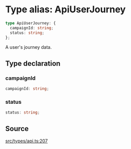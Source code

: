 # Type alias: ApiUserJourney

```ts
type ApiUserJourney: {
  campaignId: string;
  status: string;
};
```

A user's journey data.

## Type declaration

### campaignId

```ts
campaignId: string;
```

### status

```ts
status: string;
```

## Source

[src/types/api.ts:207](https://github.com/torque-labs/torque-ts-sdk/blob/60b058a1261e69e5eb8f4ad7130e050df24bb92d/src/types/api.ts#L207)
